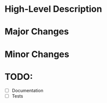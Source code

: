 # High-Level Description

# Major Changes

# Minor Changes

# TODO:
- [ ] Documentation
- [ ] Tests
